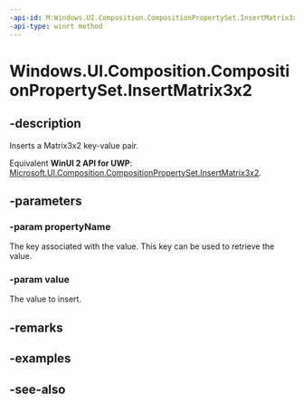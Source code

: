 ```yaml
---
-api-id: M:Windows.UI.Composition.CompositionPropertySet.InsertMatrix3x2(System.String,Windows.Foundation.Numerics.Matrix3x2)
-api-type: winrt method
---
```


<!-- Method syntax
public void InsertMatrix3x2(System.String propertyName, Windows.Foundation.Numerics.Matrix3x2 value)
-->

# Windows.UI.Composition.CompositionPropertySet.InsertMatrix3x2

## -description
Inserts a Matrix3x2 key-value pair.

Equivalent **WinUI 2 API for UWP**: [Microsoft.UI.Composition.CompositionPropertySet.InsertMatrix3x2](/windows/winui/api/microsoft.ui.composition.compositionpropertyset.insertmatrix3x2).

## -parameters
### -param propertyName
The key associated with the value. This key can be used to retrieve the value.

### -param value
The value to insert.

## -remarks

## -examples

## -see-also
